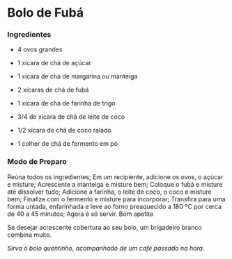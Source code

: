 # Bolo de Fubá

### Ingredientes

- 4 ovos grandes

- 1 xícara de chá de açúcar
- 1 xícara de chá de margarina ou manteiga

- 2 xícaras de chá de fubá
- 1 xícara de chá de farinha de trigo
- 3/4 de xícara de chá de leite de coco

- 1/2 xícara de chá de coco ralado

- 1 colher de chá de fermento em pó

### Modo de Preparo

Reúna todos os ingredientes;
Em um recipiente, adicione os ovos, o açúcar e misture;
Acrescente a manteiga e misture bem;
Coloque o fubá e misture até dissolver tudo;
Adicione a farinha, o leite de coco, o coco e misture bem;
Finalize com o fermento e misture para incorporar;
Transfira para uma forma untada, enfarinhada e leve ao forno preaquecido a 180 ºC por cerca de 40 a 45 minutos;
Agora é só servir. Bom apetite

Se desejar acrescente cobertura ao seu bolo, um brigadeiro branco combina muito. 

*Sirva o bolo quentinho, acompanhado de um café passado na hora.*